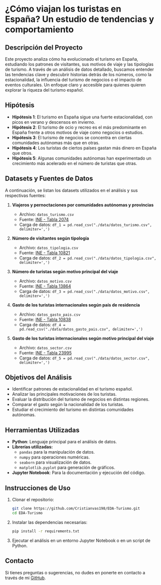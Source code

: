 # ¿Cómo viajan los turistas en España? Un estudio de tendencias y comportamiento

## Descripción del Proyecto
Este proyecto analiza cómo ha evolucionado el turismo en España, estudiando los patrones de visitantes, sus motivos de viaje y las tipologías de turismo. A través de un análisis de datos detallado, buscamos entender las tendencias clave y descubrir historias detrás de los números, como la estacionalidad, la influencia del turismo de negocios o el impacto de eventos culturales. Un enfoque claro y accesible para quienes quieren explorar la riqueza del turismo español.

## Hipótesis
- **Hipótesis 1**: El turismo en España sigue una fuerte estacionalidad, con picos en verano y descensos en invierno.
- **Hipótesis 2**: El turismo de ocio y recreo es el más predominante en España frente a otros motivos de viaje como negocios o estudios.
- **Hipótesis 3**: El turismo de negocios se concentra en ciertas comunidades autónomas más que en otras.
- **Hipótesis 4**: Los turistas de ciertos países gastan más dinero en España que otros.
- **Hipótesis 5**: Algunas comunidades autónomas han experimentado un crecimiento más acelerado en el número de turistas que otras.

## Datasets y Fuentes de Datos
A continuación, se listan los datasets utilizados en el análisis y sus respectivas fuentes:

1. **Viajeros y pernoctaciones por comunidades autónomas y provincias**  
   - Archivo: `datos_turismo.csv`  
   - Fuente: [INE - Tabla 2074](https://www.ine.es/jaxiT3/Tabla.htm?t=2074)  
   - Carga de datos: `df_1 = pd.read_csv("./data/datos_turismo.csv", delimiter=',')`

2. **Número de visitantes según tipología**  
   - Archivo: `datos_tipologia.csv`  
   - Fuente: [INE - Tabla 10821](https://www.ine.es/jaxiT3/Tabla.htm?t=10821)  
   - Carga de datos: `df_2 = pd.read_csv("./data/datos_tipologia.csv", delimiter=',')`

3. **Número de turistas según motivo principal del viaje**  
   - Archivo: `datos_motivo.csv`  
   - Fuente: [INE - Tabla 13864](https://www.ine.es/jaxiT3/Tabla.htm?t=13864)  
   - Carga de datos: `df_3 = pd.read_csv("./data/datos_motivo.csv", delimiter=',')`

4. **Gasto de los turistas internacionales según país de residencia**  
   - Archivo: `datos_gasto_pais.csv`  
   - Fuente: [INE - Tabla 10838](https://www.ine.es/jaxiT3/Tabla.htm?t=10838)  
   - Carga de datos: `df_4 = pd.read_csv("./data/datos_gasto_pais.csv", delimiter=',')`

5. **Gasto de los turistas internacionales según motivo principal del viaje**  
   - Archivo: `datos_sector.csv`  
   - Fuente: [INE - Tabla 23995](https://www.ine.es/jaxiT3/Tabla.htm?t=23995)  
   - Carga de datos: `df_5 = pd.read_csv("./data/datos_sector.csv", delimiter=',')`

## Objetivos del Análisis
- Identificar patrones de estacionalidad en el turismo español.
- Analizar las principales motivaciones de los turistas.
- Evaluar la distribución del turismo de negocios en distintas regiones.
- Comparar el gasto según la nacionalidad de los turistas.
- Estudiar el crecimiento del turismo en distintas comunidades autónomas.

## Herramientas Utilizadas
- **Python**: Lenguaje principal para el análisis de datos.
- **Librerías utilizadas:**
  - `pandas` para la manipulación de datos.
  - `numpy` para operaciones numéricas.
  - `seaborn` para visualización de datos.
  - `matplotlib.pyplot` para generación de gráficos.
- **Jupyter Notebook**: Para la documentación y ejecución del código.

## Instrucciones de Uso
1. Clonar el repositorio:
   ```bash
   git clone https://github.com/Cristianvas198/EDA-Turismo.git
   cd EDA-Turismo
   ```
2. Instalar las dependencias necesarias:
   ```bash
   pip install -r requirements.txt
   ```
3. Ejecutar el análisis en un entorno Jupyter Notebook o en un script de Python.

## Contacto
Si tienes preguntas o sugerencias, no dudes en ponerte en contacto a través de mi [GitHub](https://github.com/Cristianvas198/EDA-Turismo).




